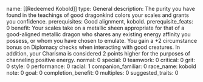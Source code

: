 name: [[Redeemed Kobold]]
type: General
description: The purity you have found in the teachings of good dragonkind colors your scales and grants you confidence.
prerequisites: Good alignment, kobold.
prerequisite_feats: 0
benefit: Your scales take on a metallic sheen appropriate for that of a good-aligned metallic dragon who shares any existing energy affinity you possess, or whom you have chosen to emulate. You gain a +2 circumstance bonus on Diplomacy checks when interacting with good creatures. In addition, your Charisma is considered 2 points higher for the purposes of channeling positive energy.
normal: 0
special: 0
teamwork: 0
critical: 0
grit: 0
style: 0
performance: 0
racial: 1
companion_familiar: 0
race_name: kobold
note: 0
goal: 0
completion_benefit: 0
multiples: 0
suggested_traits: 0
